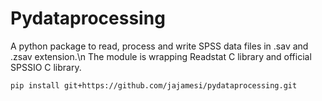 # Pydataprocessing

A python package to read, process and write SPSS data files in .sav and .zsav extension.\n
The module is wrapping Readstat C library and official SPSSIO C library.

```
pip install git+https://github.com/jajamesi/pydataprocessing.git
```
